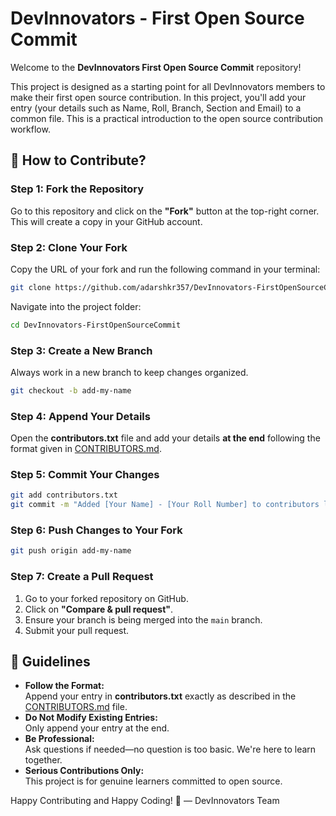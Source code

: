 # DevInnovators - First Open Source Commit

Welcome to the **DevInnovators First Open Source Commit** repository!

This project is designed as a starting point for all DevInnovators members to make their first open source contribution. In this project, you'll add your entry (your details such as Name, Roll, Branch, Section and Email) to a common file. This is a practical introduction to the open source contribution workflow.

## 📌 How to Contribute?

### Step 1: Fork the Repository  
Go to this repository and click on the **"Fork"** button at the top-right corner. This will create a copy in your GitHub account.

### Step 2: Clone Your Fork  
Copy the URL of your fork and run the following command in your terminal:
```bash
git clone https://github.com/adarshkr357/DevInnovators-FirstOpenSourceCommit.git
```
Navigate into the project folder:
```bash
cd DevInnovators-FirstOpenSourceCommit
```

### Step 3: Create a New Branch  
Always work in a new branch to keep changes organized.
```bash
git checkout -b add-my-name
```

### Step 4: Append Your Details  
Open the **contributors.txt** file and add your details **at the end** following the format given in [CONTRIBUTORS.md](./CONTRIBUTORS.md).

### Step 5: Commit Your Changes  
```bash
git add contributors.txt
git commit -m "Added [Your Name] - [Your Roll Number] to contributors list"
```

### Step 6: Push Changes to Your Fork  
```bash
git push origin add-my-name
```

### Step 7: Create a Pull Request  
1. Go to your forked repository on GitHub.  
2. Click on **"Compare & pull request"**.  
3. Ensure your branch is being merged into the `main` branch.  
4. Submit your pull request.

## 📌 Guidelines

- **Follow the Format:**  
  Append your entry in **contributors.txt** exactly as described in the [CONTRIBUTORS.md](./CONTRIBUTORS.md) file.
- **Do Not Modify Existing Entries:**  
  Only append your entry at the end.
- **Be Professional:**  
  Ask questions if needed—no question is too basic. We're here to learn together.
- **Serious Contributions Only:**  
  This project is for genuine learners committed to open source.

Happy Contributing and Happy Coding! 🚀
— DevInnovators Team
